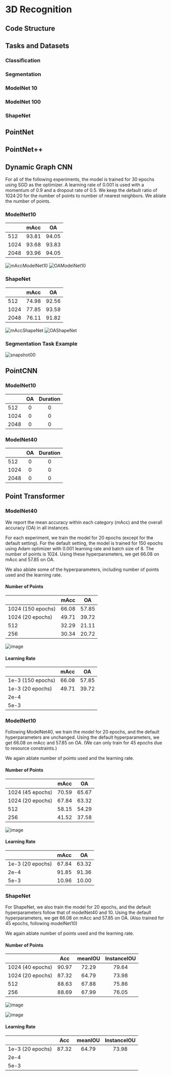 # 3D Recognition

## Code Structure

## Tasks and Datasets

### Classification

### Segmentation

### ModelNet 10

### ModelNet 100

### ShapeNet

## PointNet

## PointNet++

## Dynamic Graph CNN

For all of the following experiments, the model is trained for 30 epochs using SGD as the optimizer. A learning rate of 0.001 is used with a momentum of 0.9 and a dropout rate of 0.5. We keep the default ratio of 1024:20 for the number of points to number of nearest neighbors. We ablate the number of points.

### ModelNet10
|   | mAcc | OA |
|:-|:-:|:-:|
| 512  | 93.81 | 94.05 |
| 1024 | 93.68 | 93.83 |
| 2048 | 93.96 | 94.05 |

![mAccModelNet10](https://user-images.githubusercontent.com/34489261/139623587-f4436351-2047-4911-aec0-e9ffae5cb713.png)
![OAModelNet10](https://user-images.githubusercontent.com/34489261/139623595-ed633f06-4f88-48f6-8b46-9e9ff3c4ad6e.png)

### ShapeNet
|   | mAcc | OA |
|:-|:-:|:-:|
| 512  | 74.98 | 92.56 |
| 1024 | 77.85 | 93.58 |
| 2048 | 76.11 | 91.82 |

![mAccShapeNet](https://user-images.githubusercontent.com/34489261/139623613-b7fa1588-7124-4248-9018-d3bbacc35ca2.png)
![OAShapeNet](https://user-images.githubusercontent.com/34489261/139623618-9b4cec9f-b5b0-464c-b024-57aa32a32d2d.png)

### Segmentation Task Example
![snapshot00](https://user-images.githubusercontent.com/34489261/139623648-fd8af807-423c-41bf-8e4a-d3ff81db7876.png)

## PointCNN
### ModelNet10
|   | OA | Duration |
|:-|:-:|:-:|
| 512  | 0 | 0 |
| 1024 | 0 | 0 |
| 2048 | 0 | 0 |
### ModelNet40
|   | OA | Duration |
|:-|:-:|:-:|
| 512  | 0 | 0 |
| 1024 | 0 | 0 |
| 2048 | 0 | 0 |

## Point Transformer

### ModelNet40

We report the mean accuracy within each category (mAcc) and the overall accuracy (OA) in all instances.

For each experiment, we train the model for 20 epochs (except for the default setting). For the default setting, the model is trained for 150 epochs using Adam optimizer with 0.001 learning rate and batch size of 8. The number of points is 1024. Using these hyperparameters, we get 66.08 on mAcc and 57.85 on OA.

We also ablate some of the hyperparameters, including number of points used and the learning rate. 

#### Number of Points
|   | mAcc  | OA  |
|:-|:-:|:-:|
|  1024 (150 epochs) | 66.08  | 57.85  |
|  1024 (20 epochs) |  49.71 |  39.72 |
|  512 | 32.29  |  21.11 |
|  256 |  30.34 | 20.72  |

![image](https://user-images.githubusercontent.com/35536646/139611980-ed02b7ba-7771-4976-8bea-b82ce67f3737.png)

#### Learning Rate 
|   | mAcc  | OA  |
|:-|:-:|:-:|
|  1e-3 (150 epochs) | 66.08  | 57.85  |
|  1e-3 (20 epochs) |  49.71 |  39.72 |
|  2e-4 |  |   |
|  5e-3 |   |   |


### ModelNet10

Following ModelNet40, we train the model for 20 epochs, and the default hyperparameters are unchanged. Using the default hyperparameters, we get 66.08 on mAcc and 57.85 on OA. (We can only train for 45 epochs due to resource constraints.)

We again ablate number of points used and the learning rate. 

#### Number of Points
|   | mAcc  | OA  |
|:-|:-:|:-:|
|  1024 (45 epochs) |   70.59 | 65.67  |
|  1024 (20 epochs) |  67.84	| 63.32  |
|  512 |  58.15	 | 54.29  |
|  256 |  41.52	| 37.58  |



![image](https://user-images.githubusercontent.com/35536646/139623357-490a96c9-6cf2-45dc-b588-316565407356.png)


#### Learning Rate 
|   | mAcc  | OA  |
|:-|:-:|:-:|
|  1e-3 (20 epochs) |  67.84	| 63.32|
|  2e-4 | 91.85  | 91.36  |
|  5e-3 |  10.96 | 10.00  |


### ShapeNet

For ShapeNet, we also train the model for 20 epochs, and the default hyperparameters follow that of modelNet40 and 10. Using the default hyperparameters, we get 66.08 on mAcc and 57.85 on OA. (Also trained for 45 epochs, following modelNet10)

We again ablate number of points used and the learning rate. 

#### Number of Points
|   | Acc  | meanIOU  | InstanceIOU | 
|:-|:-:|:-:|:-:|
|  1024 (40 epochs) |  90.97	|  72.29 |	79.64   |
|  1024 (20 epochs) | 87.32  | 64.79  | 73.98 |
|  512 |  88.63 |	67.88	| 75.86 |
|  256 | 88.69 | 67.99  | 76.05 |

![image](https://user-images.githubusercontent.com/35536646/139623380-4ac0ee5d-f29e-4bc8-9816-9339f5884bb0.png)

![image](https://user-images.githubusercontent.com/35536646/139623398-189f2d9e-fa46-4055-ac0a-2025573d8658.png)


#### Learning Rate 
|   | Acc  | meanIOU  | InstanceIOU | 
|:-|:-:|:-:|:-:|
|  1e-3 (20 epochs) | 87.32  | 64.79  | 73.98 |
|  2e-4 |   |   |  |
|  5e-3 |   |  |  |
